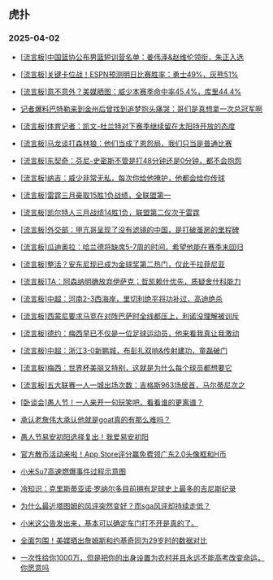 ## 虎扑 
### 2025-04-02

+ [[流言板]中国篮协公布男篮短训营名单：姜伟泽&amp;赵维伦领衔，朱正入选](https://bbs.hupu.com/631492989.html)

+ [[流言板]关键卡位战！ESPN预测明日比赛胜率：勇士49%，灰熊51%](https://bbs.hupu.com/631493403.html)

+ [[流言板]意不意外？美媒晒图：威少本赛季命中率45.4%，库里44.4%](https://bbs.hupu.com/631495844.html)

+ [记者爆料巴特勒来到金州后曾找到追梦抱头痛哭：哥们是真想拿一次总冠军啊](https://bbs.hupu.com/631492789.html)

+ [[流言板]体育记者：凯文-杜兰特对下赛季继续留在太阳持开放的态度](https://bbs.hupu.com/631496921.html)

+ [[流言板]马龙谈打森林狼：他们当成了恩怨局，我们只当是普通比赛](https://bbs.hupu.com/631492944.html)

+ [[流言板]东契奇：芬尼-史密斯不管是打48分钟还是0分钟，都不会抱怨](https://bbs.hupu.com/631493535.html)

+ [[流言板]纳吉：威少非常无私，每次你给他掩护，他都会给你传球](https://bbs.hupu.com/631493175.html)

+ [[流言板]雷霆三月豪取15胜1负战绩，全联盟第一](https://bbs.hupu.com/631494676.html)

+ [[流言板]凯尔特人三月战绩14胜1负，联盟第二仅次于雷霆](https://bbs.hupu.com/631495148.html)

+ [[流言板]外交部：甲亢哥呈现了没有滤镜的中国，是打破茧房的里程碑](https://bbs.hupu.com/631494419.html)

+ [[流言板]瓜迪奥拉：哈兰德将缺席5-7周的时间，希望他能在赛季末回归](https://bbs.hupu.com/631494194.html)

+ [[流言板]整活？安东尼现已成为金球奖第二热门，仅此于拉菲尼亚](https://bbs.hupu.com/631491895.html)

+ [[流言板]TA：阿森纳明确放弃伊萨克；哲凯赖什优先，质疑舍什科能力](https://bbs.hupu.com/631488404.html)

+ [[流言板]中超：河南2-3西海岸，里切利绝平将功补过，高迪绝杀](https://bbs.hupu.com/631495270.html)

+ [[流言板]西蒙尼要求马竞在对阵巴萨时全线都压上，利诺没理解被训斥](https://bbs.hupu.com/631489890.html)

+ [[流言板]德约：梅西早已不仅是一位足球运动员，他来看我真让我激动](https://bbs.hupu.com/631489517.html)

+ [[流言板]中超：浙江3-0新鹏城，布彭扎双响&amp;传射建功，童磊破门](https://bbs.hupu.com/631495734.html)

+ [[流言板]梅西：世界杯美丽又特别，这就是为什么每个球员都想要它](https://bbs.hupu.com/631492015.html)

+ [[流言板]五大联赛一人一城出场次数：吉格斯963场居首，马尔蒂尼次之](https://bbs.hupu.com/631493540.html)

+ [[卧谈会]愚人节！一人来开一句玩笑吧，看看谁的更离谱？](https://bbs.hupu.com/631494811.html)

+ [承认老詹伟大承认他就是goat真的有那么难吗？](https://bbs.hupu.com/631494681.html)

+ [愚人节易安初阳选择复出！我爱易安初阳](https://bbs.hupu.com/631495670.html)

+ [官方散币活动来啦！App Store评分赢免费领广东2.0头像框和H币](https://bbs.hupu.com/631492696.html)

+ [小米Su7高速燃爆事件过程示意图](https://bbs.hupu.com/631494219.html)

+ [冷知识：克里斯蒂亚诺·罗纳尔多目前拥有足球史上最多的吉尼斯纪录](https://bbs.hupu.com/631492690.html)

+ [为什么最近塔图姆的风评突然变好？而sga风评却持续走低？](https://bbs.hupu.com/631493721.html)

+ [小米这公告发出来，基本可以确定车门打不开是真的了。](https://bbs.hupu.com/631494890.html)

+ [全面包围！美媒晒出詹姆斯和约基奇同为29岁时的数据对比](https://bbs.hupu.com/631495174.html)

+ [一次性给你1000万，但是把你的出身设置为农村并且永远不能高考改变命运，你愿意吗](https://bbs.hupu.com/631494129.html)


